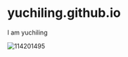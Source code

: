 # yuchiling.github.io
I am yuchiling

![114201495](https://user-images.githubusercontent.com/114201495/197105909-e1e14c8c-4039-49d5-976b-5b108bf9a006.png)
